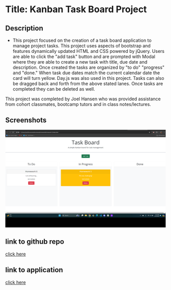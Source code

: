 # Title: Kanban Task Board Project

## Description
- This project focused on the creation of a task board application to manage project tasks.  This project uses aspects of bootstrap and features dynamically updated HTML and CSS powered by jQuery.  Users are able to click the "add task" button and are prompted with Modal where they are able to create a new task with title, due date and description.  Once created the tasks are organized by "to do" "progress" and "done."  When task due dates match the current calendar date the card will turn yellow. Day.js was also used in this project.  Tasks can also be dragged back and forth from the above stated lanes.  Once tasks are completed they can be deleted as well.  

This project was completed by Joel Hansen who was provided assistance from cohort classmates, bootcamp tutors and in class notes/lectures.  

## Screenshots
![Screenshot of the blog page with local storage showing](./taskboard.png)


## link to github repo 
[click here](https://github.com/JoelhansenMN/taskboard-assignment)

## link to application
[click here](https://joelhansenmn.github.io/taskboard-assignment/)